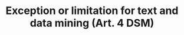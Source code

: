 ---
draft: "false"
title: "Exception or limitation for text and data mining (Art. 4 DSM)"
<!--- REQUIRED: title of the exception as used in the list of exception on the homepage --->
short: "dsm4"
<!--- REQUIRED: short code of the exception --->
summary: ""
<!--- REQUIRED: summary of the the excption - no more than 400 characters--->
linklaw: ""
<!--- OPTIONAL: link to the exception on eur-lex ---> 
---